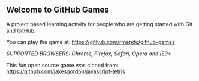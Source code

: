 ## Welcome to GitHub Games

A project based learning activity for people who are getting started with Git and GitHub.

You can play the game at: https://github.com/rmendu/github-games

_*SUPPORTED BROWSERS*: Chrome, Firefox, Safari, Opera and IE9+_

This fun open source game was cloned from: https://github.com/jakesgordon/javascript-tetris
